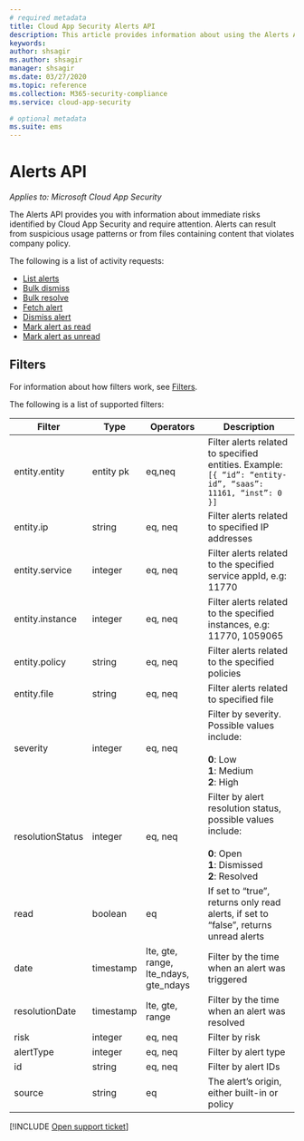 ```yaml
---
# required metadata
title: Cloud App Security Alerts API
description: This article provides information about using the Alerts API.
keywords:
author: shsagir
ms.author: shsagir
manager: shsagir
ms.date: 03/27/2020
ms.topic: reference
ms.collection: M365-security-compliance
ms.service: cloud-app-security

# optional metadata
ms.suite: ems
---
```

# Alerts API

*Applies to: Microsoft Cloud App Security*

The Alerts API provides you with information about immediate risks identified by Cloud App Security and require attention. Alerts can result from suspicious usage patterns or from files containing content that violates company policy.

The following is a list of activity requests:

- [List alerts](api-alerts-list.md)
- [Bulk dismiss](api-alerts-bulk-dismiss.md)
- [Bulk resolve](api-alerts-bulk-resolve.md)
- [Fetch alert](api-alerts-fetch.md)
- [Dismiss alert](api-alerts-dismiss.md)
- [Mark alert as read](api-alerts-mark-read.md)
- [Mark alert as unread](api-alerts-mark-unread.md)

## Filters

For information about how filters work, see [Filters](api-introduction.md#filters).

The following is a list of supported filters:

| Filter | Type | Operators | Description |
| --- | --- | --- | --- |
| entity.entity | entity pk | eq,neq | Filter alerts related to specified entities. Example: `[{ “id”: “entity-id”, “saas”: 11161, “inst”: 0 }]` |
| entity.ip | string | eq, neq | Filter alerts related to specified IP addresses |
| entity.service | integer | eq, neq | Filter alerts related to the specified service appId, e.g: 11770 |
| entity.instance | integer | eq, neq | Filter alerts related to the specified instances, e.g: 11770, 1059065 |
| entity.policy | string | eq, neq | Filter alerts related to the specified policies |
| entity.file | string | eq, neq | Filter alerts related to specified file |
| severity | integer | eq, neq | Filter by severity. Possible values include:<br /><br />**0**: Low<br />**1**: Medium<br/>**2**: High |
| resolutionStatus | integer | eq, neq | Filter by alert resolution status, possible values include:<br /><br />**0**: Open<br />**1**: Dismissed<br />**2**: Resolved |
| read | boolean | eq | If set to “true”, returns only read alerts, if set to “false”, returns unread alerts |
| date | timestamp | lte, gte, range, lte_ndays, gte_ndays | Filter by the time when an alert was triggered |
| resolutionDate | timestamp | lte, gte, range | Filter by the time when an alert was resolved |
| risk | integer | eq, neq | Filter by risk |
| alertType | integer | eq, neq | Filter by alert type |
| id | string | eq, neq | Filter by alert IDs |
| source | string | eq | The alert’s origin, either built-in or policy |

[!INCLUDE [Open support ticket](includes/support.md)]
